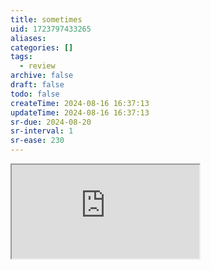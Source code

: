 ```yaml
---
title: sometimes
uid: 1723797433265
aliases:
categories: []
tags:
  - review
archive: false
draft: false
todo: false
createTime: 2024-08-16 16:37:13
updateTime: 2024-08-16 16:37:13
sr-due: 2024-08-20
sr-interval: 1
sr-ease: 230
---
```


<iframe
  class="iframe_full"
  src="https://dict.youdao.com/result?word=sometimes&lang=en"
>
</iframe>
